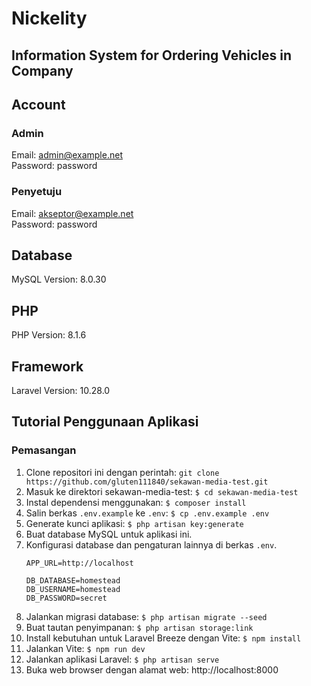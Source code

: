 # Nickelity
## Information System for Ordering Vehicles in Company

## Account
### Admin
Email: admin@example.net \
Password: password

### Penyetuju
Email: akseptor@example.net \
Password: password

## Database
MySQL Version: 8.0.30

## PHP
PHP Version: 8.1.6

## Framework
Laravel Version: 10.28.0

## Tutorial Penggunaan Aplikasi
### Pemasangan
1. Clone repositori ini dengan perintah: `git clone https://github.com/gluten111840/sekawan-media-test.git`
2. Masuk ke direktori sekawan-media-test: `$ cd sekawan-media-test`
3. Instal dependensi menggunakan: `$ composer install`
4. Salin berkas `.env.example` ke `.env`: `$ cp .env.example .env`
5. Generate kunci aplikasi: `$ php artisan key:generate`
6. Buat database MySQL untuk aplikasi ini.
7. Konfigurasi database dan pengaturan lainnya di berkas `.env`.
    ```
    APP_URL=http://localhost

    DB_DATABASE=homestead
    DB_USERNAME=homestead
    DB_PASSWORD=secret
    ```
8. Jalankan migrasi database: `$ php artisan migrate --seed`
9. Buat tautan penyimpanan: `$ php artisan storage:link`
10. Install kebutuhan untuk Laravel Breeze dengan Vite: `$ npm install`
11. Jalankan Vite: `$ npm run dev`
12. Jalankan aplikasi Laravel: `$ php artisan serve`
13. Buka web browser dengan alamat web: http://localhost:8000
